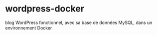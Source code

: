 # wordpress-docker
blog WordPress fonctionnel, avec sa base de données MySQL, dans un environnement Docker
